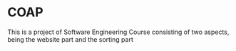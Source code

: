 # COAP

This is a project of Software Engineering Course consisting of two aspects, being the website part and the sorting part
